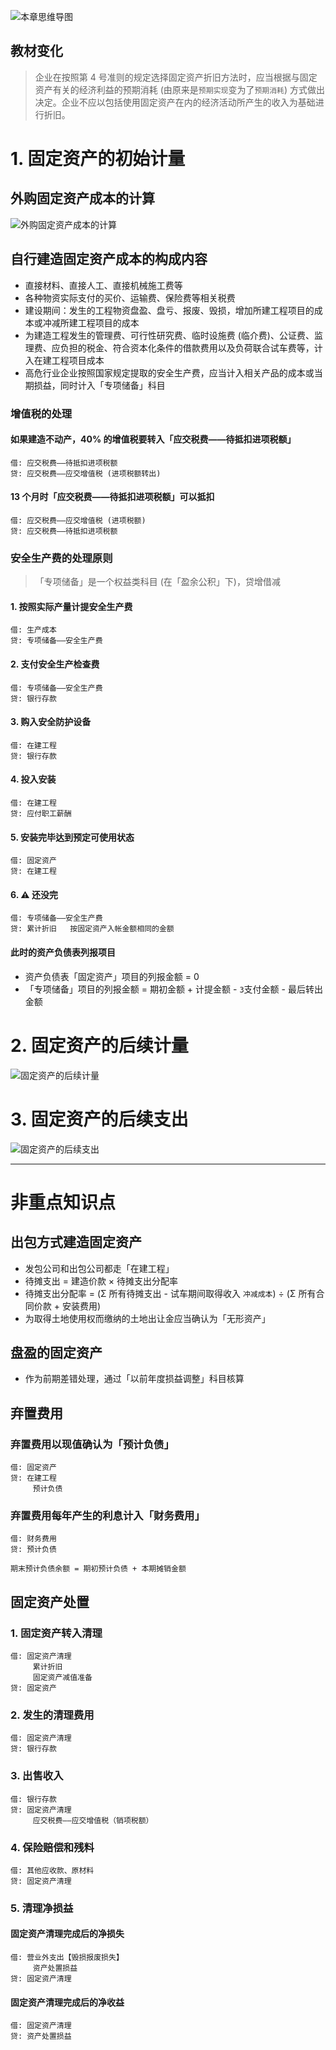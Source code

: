 
![][image-1]
## 教材变化
> 企业在按照第 4 号准则的规定选择固定资产折旧方法时，应当根据与固定资产有关的经济利益的预期消耗 (由原来是`预期实现`变为了`预期消耗`) 方式做出决定。企业不应以包括使用固定资产在内的经济活动所产生的收入为基础进行折旧。

# 1. 固定资产的初始计量
## 外购固定资产成本的计算
![][image-2]

## 自行建造固定资产成本的构成内容
- 直接材料、直接人工、直接机械施工费等
- 各种物资实际支付的买价、运输费、保险费等相关税费
- 建设期间：发生的工程物资盘盈、盘亏、报废、毁损，增加所建工程项目的成本或冲减所建工程项目的成本
- 为建造工程发生的管理费、可行性研究费、临时设施费 (临介费)、公证费、监理费、应负担的税金、符合资本化条件的借款费用以及负荷联合试车费等，计入在建工程项目成本
- 高危行业企业按照国家规定提取的安全生产费，应当计入相关产品的成本或当期损益，同时计入「专项储备」科目

### 增值税的处理
#### 如果建造不动产，40% 的增值税要转入「应交税费——待抵扣进项税额」
	借: 应交税费——待抵扣进项税额
	贷: 应交税费——应交增值税 (进项税额转出) 

#### 13 个月时「应交税费——待抵扣进项税额」可以抵扣
	借: 应交税费——应交增值税 (进项税额) 
	贷: 应交税费——待抵扣进项税额

### 安全生产费的处理原则
> 「专项储备」是一个权益类科目 (在「盈余公积」下)，贷增借减

#### 1. 按照实际产量计提安全生产费
	借: 生产成本
	贷: 专项储备——安全生产费

#### 2. 支付安全生产检查费
	借: 专项储备——安全生产费
	贷: 银行存款

#### 3. 购入安全防护设备
	借: 在建工程
	贷: 银行存款

#### 4. 投入安装
	借: 在建工程
	贷: 应付职工薪酬

#### 5. 安装完毕达到预定可使用状态
	借: 固定资产
	贷: 在建工程

#### 6. ⚠️ 还没完
	借: 专项储备——安全生产费
	贷: 累计折旧   按固定资产入帐金额相同的金额

#### 此时的资产负债表列报项目
 - 资产负债表「固定资产」项目的列报金额 = 0
- 「专项储备」项目的列报金额 = 期初金额 + 计提金额 - `3`支付金额 - 最后转出金额

# 2. 固定资产的后续计量
![][image-3]

# 3. 固定资产的后续支出
![][image-4]

---- 
# 非重点知识点
## 出包方式建造固定资产
- 发包公司和出包公司都走「在建工程」
- 待摊支出 = 建造价款 × 待摊支出分配率
- 待摊支出分配率 = (Σ 所有待摊支出 - 试车期间取得收入 `冲减成本`) ÷ (Σ 所有合同价款 + 安装费用)
- 为取得土地使用权而缴纳的土地出让金应当确认为「无形资产」

## 盘盈的固定资产
- 作为前期差错处理，通过「以前年度损益调整」科目核算

## 弃置费用
### 弃置费用以现值确认为「预计负债」
	借: 固定资产
	贷: 在建工程
	     预计负债

### 弃置费用每年产生的利息计入「财务费用」
	借: 财务费用
	贷: 预计负债
	 
	期末预计负债余额 = 期初预计负债 + 本期摊销金额

## 固定资产处置
### 1. 固定资产转入清理
	借: 固定资产清理
	     累计折旧
	     固定资产减值准备
	贷: 固定资产

### 2. 发生的清理费用
	借: 固定资产清理
	贷: 银行存款

### 3. 出售收入
	借: 银行存款
	贷: 固定资产清理
	     应交税费——应交增值税（销项税额）

### 4. 保险赔偿和残料
	借: 其他应收款、原材料
	贷: 固定资产清理

### 5. 清理净损益
#### 固定资产清理完成后的净损失
	借: 营业外支出【毁损报废损失】
	     资产处置损益
	贷: 固定资产清理

#### 固定资产清理完成后的净收益
	借: 固定资产清理
	贷: 资产处置损益

[image-1]:	http://pic.yupoo.com/jean0326/HgzKNaWp/JKHqL.jpg "本章思维导图"
[image-2]:	http://pic.yupoo.com/jean0326/HgzPC9Ow/13mMkT.png "外购固定资产成本的计算"
[image-3]:	http://pic.yupoo.com/jean0326/HgAobiRA/IZrfL.png "固定资产的后续计量"
[image-4]:	http://pic.yupoo.com/jean0326/HgACsEAX/Q67E5.png "固定资产的后续支出"